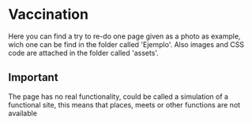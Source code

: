 # Vaccination

Here you can find a try to re-do one page given as a photo as example, wich one can be find in the folder called 'Ejemplo'.
Also images and CSS code are attached in the folder called 'assets'. 

## Important
The page has no real functionality, could be called a simulation of a functional site, this means that places, meets or other functions are not available 
